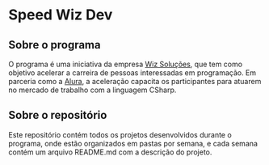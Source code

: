 # Speed Wiz Dev

## Sobre o programa

O programa é uma iniciativa da empresa [Wiz Soluções](https://wizsolucoes.com.br/), que tem como objetivo acelerar a carreira de pessoas interessadas em programação. Em parceria como a [Alura](https://www.alura.com.br/), a aceleração capacita os participantes para atuarem no mercado de trabalho com a linguagem CSharp.

## Sobre o repositório

Este repositório contém todos os projetos desenvolvidos durante o programa, onde estão organizados em pastas por semana, e cada semana contém um arquivo README.md com a descrição do projeto.
